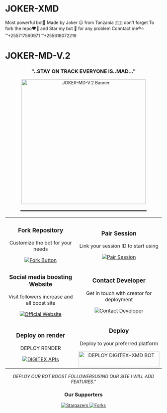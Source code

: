 # JOKER-XMD
Most powerful bot💯
Made by Joker 😑 from
Tanzania 🇹🇿 don't forget 
To fork the repo❤️‍🔥 and
Star my bot 👣 for any problem
Conntact me®️⭐ 
™️+255717560971 
™️+255618072219 

# JOKER-MD-V.2

<h3 align="center">"..STAY ON TRACK EVERYONE IS..MAD..."</h3>

<div align="center">
  <img src="https://files.catbox.moe/m9lztq.jpg" alt="JOKER-MD-V.2 Banner" width="400" />
  
  <hr style="width: 80%; margin: 20px auto; border: 0.5px solid #333;" />
</div>



<table align="center">
  <tr>
    <td align="center" width="50%">
      <h3>Fork Repository</h3>
      <p>Customize the bot for your needs</p>
      <a href="https://github.com/sesco001/Makamesco-Md-V2/fork">
        <img src="https://img.shields.io/badge/FORK-purple?style=for-the-badge" alt="Fork Button">
      </a>
    </td>
    <td align="center" width="50%">
      <h3>Pair Session</h3>
      <p>Link your session ID to start using</p>
      <a href="https://makamesco-md-code.onrender.com/">
        <img src="https://img.shields.io/badge/Pair_Session-white?style=for-the-badge" alt="Pair Session">
      </a>
    </td>
  </tr>
  <tr>
    <td align="center" width="50%">
      <h3>Social media boosting Website</h3>
      <p>Visit followers increase and all boost site</p>
      <a href="https://makamescodigitalsolutions.com/">
        <img src="https://img.shields.io/badge/Website-ff69b4?style=for-the-badge" alt="Official Website">
      </a>
    </td>
    <td align="center" width="50%">
      <h3>Contact Developer</h3>
      <p>Get in touch with creator for deployment</p>
      <a href="https://wa.me/255717560971?text=I_need_bot_Sir_ill_pay">
        <img src="https://img.shields.io/badge/Contact-green?style=for-the-badge" alt="Contact Developer">
      </a>
    </td>
  </tr>
  <tr>
    <td align="center" width="50%">
      <h3>Deploy on render</h3>
      <p>DEPLOY RENDER</p>
      <a href="https://render.com/">
        <img src="https://img.shields.io/badge/Render-blue?style=for-the-badge" alt="DIGITEX APIs">
      </a>
    </td>
    <td align="center" width="50%">
      <h3>Deploy</h3>
      <p>Deploy to your preferred platform</p>
      <a href='https://dashboard.heroku.com/new?template=https://github.com/sesco001/Makamesco-Md-V2?tab=readme-ov-file' target="_blank"> <img title="DEPLOY DIGITEX-XMD BOT" src="https://img.shields.io/badge/👻_DEPLOY_ON_HEROKU-000000?style=for-the-badge&logo=heroku&logoColor=white&color=FF00FF" width="260" height="50"/>
      </a>
    </td>
  </tr>
</table>



<p align="center">
  <i>DEPLOY OUR BOT BOOST FOLLOWERSUSING OUR SITE I WILL ADD FEATURES."</i>
</p>

<div align="center">
  <h3>Our Supporters</h3>
  
  <a href="https://github.com/Digitex/DIGITEX-XMD/stargazers">
    <img src="http://reporoster.com/stars/dark/DIGITEXMEDIA/2FDigitexmedia-XMD" alt="Stargazers">
  </a>
  
  <a href="https://github.com/Digitexmedia/DIGITEX-XMD/network/members">
    <img src="http://reporoster.com/forks/dark/Digitexmedia/DIGITEX-XMD" alt="Forks">
  </a>
</div>

